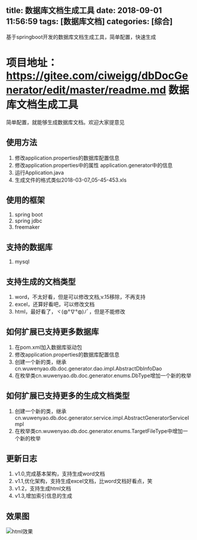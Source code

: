 title: 数据库文档生成工具
date: 2018-09-01 11:56:59
tags: [数据库文档]
categories: [综合]
---
基于springboot开发的数据库文档生成工具，简单配置，快速生成
<!--more-->
项目地址：https://gitee.com/ciweigg/dbDocGenerator/edit/master/readme.md
数据库文档生成工具
====
简单配置，就能够生成数据库文档。欢迎大家提意见

使用方法  
----
1. 修改application.properties的数据库配置信息  
2. 修改application.properties中的属性 application.generator中的信息
3. 运行Application.java  
4. 生成文件的格式类似2018-03-07_05-45-453.xls

使用的框架  
----
1. spring boot  
2. spring jdbc  
3. freemaker  

支持的数据库 
----
1. mysql  
    
支持生成的文档类型
----
1. word，不太好看，但是可以修改文档,v.15移除，不再支持
2. excel，还算好看吧，可以修改文档
3. html，最好看了，ヾ(◍°∇°◍)ﾉﾞ，但是不能修改

如何扩展已支持更多数据库
----
1. 在pom.xml加入数据库驱动包
2. 修改application.properties的数据库配置信息
3. 创建一个新的类，继承cn.wuwenyao.db.doc.generator.dao.impl.AbstractDbInfoDao
4. 在枚举类cn.wuwenyao.db.doc.generator.enums.DbType增加一个新的枚举
    
如何扩展已支持更多的生成文档类型
----
1. 创建一个新的类，继承cn.wuwenyao.db.doc.generator.service.impl.AbstractGeneratorServiceImpl
2. 在枚举类cn.wuwenyao.db.doc.generator.enums.TargetFileType中增加一个新的枚举
	
更新日志
----
1. v1.0,完成基本架构，支持生成word文档
2. v1.1,优化架构，支持生成excel文档，比word文档好看点，笑
3. v1.2，支持生成html文档
4. v1.3,增加索引信息的生成
	
效果图
----

![html效果](/images/html.gif)
 